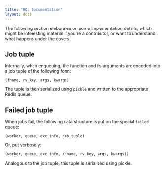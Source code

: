 ```yaml
---
title: "RQ: Documentation"
layout: docs
---
```


The following section elaborates on some implementation details, which might be
interesting material if you're a contributor, or want to understand what
happens under the covers.


<h2 id="job-tuple">Job tuple</h2>

Internally, when enqueuing, the function and its arguments are encoded into
a job tuple of the following form:

    (fname, rv_key, args, kwargs)

The tuple is then serialized using `pickle` and written to the appropriate
Redis queue.


## Failed job tuple

When jobs fail, the following data structure is put on the special `failed`
queue:

    (worker, queue, exc_info, job_tuple)

Or, put verbosely:

    (worker, queue, exc_info, (fname, rv_key, args, kwargs))

Analogous to the job tuple, this tuple is serialized using pickle.
